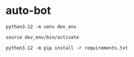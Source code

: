 # auto-bot

```
python3.12 -m venv dev_env

source dev_env/bin/activate

python3.12 -m pip install -r requirements.txt
```